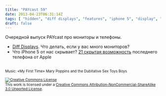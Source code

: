 ```yaml
---
title: "PAYcast 59"
date: 2013-04-23T06:31:14Z
tags: [ "hidden", "diff displays", "features", "iphone 5", "display", "PAYcast", "Apple" ]
draft: false
---
```

<p>Очередной выпуск PAYcast про мониторы и телефоны.</p>
<ul>
<li><a href="http://habrahabr.ru/post/175063/">Diff Displays</a>. Что делать, если у вас много мониторов?</li>
<li>Что iPhone 5 от нас скрывает? <a href="http://www.gottabemobile.com/2013/04/17/21-hidden-iphone-5-features/">21 скрытая возможность</a> последнего телефона от Apple</li>
</ul>
<p><span id="more-740"></span><br />
<small>Music: &#171;My First Time&#187; Mary Poppins and the Dubitative Sex Toys Boys</small></p>
<p><small><a href="http://creativecommons.org/licenses/by-nc-sa/3.0/" rel="license"><img style="border-width: 0;" alt="Creative Commons License" src="http://i.creativecommons.org/l/by-nc-sa/3.0/80x15.png" /></a><br />
This work is licensed under a <a href="http://creativecommons.org/licenses/by-nc-sa/3.0/" rel="license">Creative Commons Attribution-NonCommercial-ShareAlike 3.0 Unported License</a>.</small></p>

     